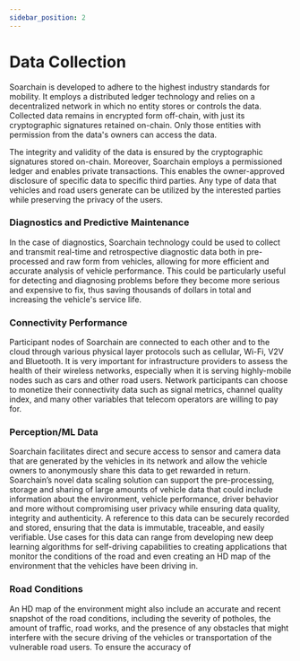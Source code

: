 ```yaml
---
sidebar_position: 2
---
```


# Data Collection

Soarchain is developed to adhere to the highest industry standards for mobility. It employs a distributed ledger technology and relies on a decentralized network in which no entity stores or controls the data. Collected data remains in encrypted form off-chain, with just its cryptographic signatures retained on-chain. Only those entities with permission from the data's owners can access the data. 

The integrity and validity of the data is ensured by the cryptographic signatures stored on-chain. Moreover, Soarchain employs a permissioned ledger and enables private transactions. This enables the owner-approved disclosure of specific data to specific third parties. Any type of data that vehicles and road users generate can be utilized by the interested parties while preserving the privacy of the users. 

### Diagnostics and Predictive Maintenance

In the case of diagnostics, Soarchain technology could be used to collect and transmit real-time and retrospective diagnostic data both in pre-processed and raw form from vehicles, allowing for more efficient and accurate analysis of vehicle performance. This could be particularly useful for detecting and diagnosing problems before they become more serious and expensive to fix, thus saving thousands of dollars in total and increasing the vehicle's service life. 

### Connectivity Performance

Participant nodes of Soarchain are connected to each other and to the cloud through various physical layer protocols such as cellular, Wi-Fi, V2V and Bluetooth. It is very important for infrastructure providers to assess the health of their wireless networks, especially when it is serving highly-mobile nodes such as cars and other road users. Network participants can choose to monetize their connectivity data such as signal metrics, channel quality index, and many other variables that telecom operators are willing to pay for. 

### Perception/ML Data

Soarchain facilitates direct and secure access to sensor and camera data that are generated by the vehicles in its network and allow the vehicle owners to anonymously share this data to get rewarded in return. Soarchain’s novel data scaling solution can support the pre-processing, storage and sharing of large amounts of vehicle data that could include information about the environment, vehicle performance, driver behavior and more without compromising user privacy while ensuring data quality, integrity and authenticity. A reference to this data can be securely recorded and stored, ensuring that the data is immutable, traceable, and easily verifiable. Use cases for this data can range from developing new deep learning algorithms for self-driving capabilities to creating applications that monitor the conditions of the road and even creating an HD map of the environment that the vehicles have been driving in. 

### Road Conditions 

An HD map of the environment might also include an accurate and recent snapshot of the road conditions, including the severity of potholes, the amount of traffic, road works, and the presence of any obstacles that might interfere with the secure driving of the vehicles or transportation of the vulnerable road users. To ensure the accuracy of 
